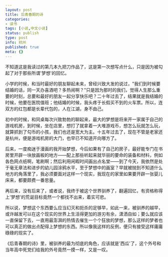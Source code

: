 ```yaml
---
layout: post
title: 后青春期的诗
categories:
- 读书
tags: [小说,中文小说]
status: publish
type: post
info: 杭州
published: true
meta: {}
---
```

不知道这是我读过的第几本九把刀作品了，这是第一次想写点什么，只是因为被勾起了对于那些所谓'梦想'的回忆。

小学的时候，和当时最好的朋友聊起未来，曾经兴致大发的说过，"我们到时候要结婚的话，同一天办喜酒吧？多热闹啊？"只是因为那时的我们，觉得人生那么重要的时刻，总要和最好的朋友一起分享快乐吧？二十年过去了，结果就是我结婚的时候，他要在医院值班；他结婚的时候，我头疼于长假买不到的火车票。所以，连双方的红包都是长辈代包的，人在江湖，身不由己。

初中的时候，和同桌每次兴致勃勃的聊起来，最大的梦想是将来开一家属于自己的游戏机房，到时候，坐在店里，想打了就拿着一大堆游戏币，想怎么玩就怎么玩，就算抓到了勾币的小孩，我们也还是宽大为主。十五年过去了，现在不管是老家还是杭州，便是游戏机房的大门，也早已不知道开向哪方了。

后来，一度痴迷于漫画的我开始梦想，今后如果有了自己的房子，最好能专门在书房里开辟一块放画板的地方——配上那些听起来就华丽的要命的装备和材料，例如各色网点纸啊，笔刷啊；然后利用闲暇时间画出点名堂——到了今天，我依然是处于毫无章法和进步的幼儿园涂鸦水平，至于梦想中的画室？早就被抛到不知道什么地方的角落里了，我必须要面对这样一个现实，我现在的家里如果要开辟一张婴儿床来，都要颇费一番思量。

再后来，没有后来了，或者说，我终于被这个世界驯养了，翻遍回忆，有资格称得上'梦想'的荒诞目标竟然一个都找不出来，着实可悲。

所以说，梦想这个东西要么应当幻灭和扼杀的足够早，如此一来，被驯养的越早，或许越发可以在这个现实的世界上生活得更加的游刃有余，潇洒自如；要么就应该一直保留下去，一直用最澎湃的热情去催生一个个狂放的梦想，那么这样的梦者也可以真正的做出点配得上梦想的东西。所以像我这样的反例，便只有接受这样庸庸碌碌的现实了。

《后青春期的诗》里，被驯养的最为彻底的角色，应该就是'西瓜'了，这个外号和当年高中死党们给我的外号竟然一摸一样，又是一叹。

